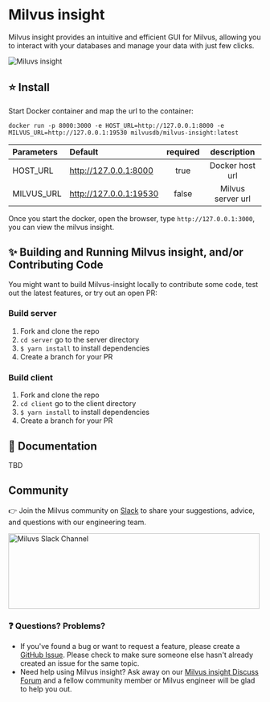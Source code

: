 # Milvus insight

Milvus insight provides an intuitive and efficient GUI for Milvus, allowing you to interact with your databases and manage your data with just few clicks.

<img src="../milvus-insight/.github/images/screenshot.png" alt="Miluvs insight" />


## ⭐️ Install 

Start Docker container and map the url to the container:

```code
docker run -p 8000:3000 -e HOST_URL=http://127.0.0.1:8000 -e MILVUS_URL=http://127.0.0.1:19530 milvusdb/milvus-insight:latest
```

| Parameters | Default | required |  description |
| :-----| :---- | :----: | :----: |
| HOST_URL | http://127.0.0.1:8000 | true | Docker host url
| MILVUS_URL | http://127.0.0.1:19530 | false | Milvus server url|

Once you start the docker, open the browser, type `http://127.0.0.1:3000`, you can view the milvus insight.

## ✨ Building and Running Milvus insight, and/or Contributing Code
You might want to build Milvus-insight locally to contribute some code, test out the latest features, or try
out an open PR:

### Build server

1. Fork and clone the repo
2. `cd server` go to the server directory
3. `$ yarn install` to install dependencies
4. Create a branch for your PR

### Build client

1. Fork and clone the repo
2. `cd client` go to the client directory
3. `$ yarn install` to install dependencies
4. Create a branch for your PR


## 📖 Documentation
TBD

## Community
👉 Join the Milvus community on [Slack](https://join.slack.com/t/milvusio/shared_invite/zt-e0u4qu3k-bI2GDNys3ZqX1YCJ9OM~GQ) to share your suggestions, advice, and questions with our engineering team. 

<a href="https://join.slack.com/t/milvusio/shared_invite/zt-e0u4qu3k-bI2GDNys3ZqX1YCJ9OM~GQ">
    <img src="https://zillizstorage.blob.core.windows.net/zilliz-assets/zilliz-assets/assets/readme_slack_4a07c4c92f.png" alt="Miluvs Slack Channel"  height="150" width="500">
</a>

### ❓ Questions? Problems?
- If you've found a bug or want to request a feature, please create a [GitHub Issue](https://github.com/milvus-io/milvus-insight/issues/new/choose).
  Please check to make sure someone else hasn't already created an issue for the same topic.
- Need help using Milvus insight? Ask away on our [Milvus insight Discuss Forum](https://github.com/milvus-io/milvus-insight/discussions) and a fellow community member or
Milvus engineer will be glad to help you out.


[milvus-doc]: https://milvus.io/docs/home
[Nestjs]: https://docs.nestjs.com/
